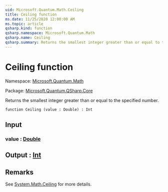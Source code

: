 ```yaml
---
uid: Microsoft.Quantum.Math.Ceiling
title: Ceiling function
ms.date: 11/25/2020 12:00:00 AM
ms.topic: article
qsharp.kind: function
qsharp.namespace: Microsoft.Quantum.Math
qsharp.name: Ceiling
qsharp.summary: Returns the smallest integer greater than or equal to the specified number.
---
```


# Ceiling function

Namespace: [Microsoft.Quantum.Math](xref:Microsoft.Quantum.Math)

Package: [Microsoft.Quantum.QSharp.Core](https://nuget.org/packages/Microsoft.Quantum.QSharp.Core)


Returns the smallest integer greater than or equal to the specified number.

```qsharp
function Ceiling (value : Double) : Int
```


## Input

### value : [Double](xref:microsoft.quantum.user-guide.language.types)





## Output : [Int](xref:microsoft.quantum.user-guide.language.types)



## Remarks

See [System.Math.Ceiling](https://docs.microsoft.com/dotnet/api/system.math.ceiling) for more details.